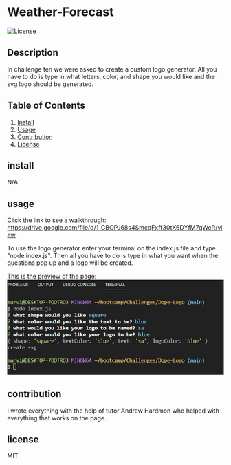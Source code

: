 # Weather-Forecast
  [![License](https://img.shields.io/badge/License-MIT-blue.svg)](https://opensource.org/licenses/MIT)
## Description
In challenge ten we were asked to create a custom logo generator. All you have to do is type in what letters, color, and shape you would like and the svg logo should be generated.
## Table of Contents
1. [Install](#install)
2. [Usage](#usage)
3. [Contribution](#contribution)
4. [License](#license)

## install
N/A

## usage
Click the link to see a walkthrough:   https://drive.google.com/file/d/1_CBOPJ68s4SmcqFxff30tX6DYfM7qWcR/view

To use the logo generator enter your terminal on the index.js file and type "node index.js". Then all you have to do is type in what you want when the questions pop up and a logo will be created.

This is the preview of the page:
![How to generatre](./images/logosreenshot.jpg)

## contribution
I wrote everything with the help of tutor Andrew Hardmon who helped with everything that works on the page.

## license
MIT